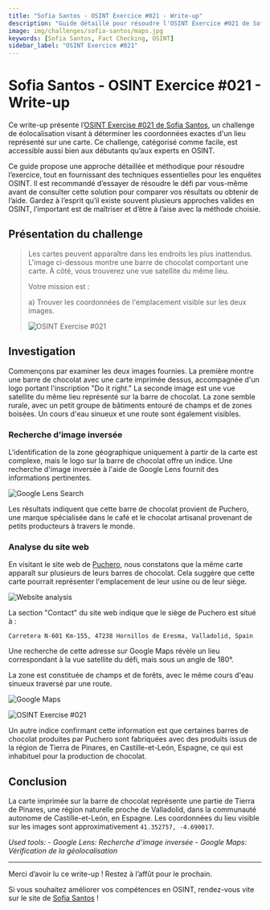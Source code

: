 ```yaml
---
title: "Sofia Santos - OSINT Exercice #021 - Write-up"
description: "Guide détaillé pour résoudre l'OSINT Exercice #021 de Sofia Santos, avec des techniques de géolocalisation et une analyse approfondie pour identifier l'emplacement exact d'une carte."
image: img/challenges/sofia-santos/maps.jpg
keywords: [Sofia Santos, Fact Checking, OSINT]
sidebar_label: "OSINT Exercice #021"
---
```


# Sofia Santos - OSINT Exercice #021 - Write-up

Ce write-up présente l’[OSINT Exercise #021 de Sofia Santos](https://gralhix.com/list-of-osint-exercises/osint-exercise-021/), un challenge de éolocalisation visant à déterminer les coordonnées exactes d'un lieu représenté sur une carte. Ce challenge, catégorisé comme facile, est accessible aussi bien aux débutants qu’aux experts en OSINT.

Ce guide propose une approche détaillée et méthodique pour résoudre l’exercice, tout en fournissant des techniques essentielles pour les enquêtes OSINT. Il est recommandé d’essayer de résoudre le défi par vous-même avant de consulter cette solution pour comparer vos résultats ou obtenir de l’aide. Gardez à l’esprit qu’il existe souvent plusieurs approches valides en OSINT, l’important est de maîtriser et d’être à l’aise avec la méthode choisie.

## Présentation du challenge

> Les cartes peuvent apparaître dans les endroits les plus inattendus. L'image ci-dessous montre une barre de chocolat comportant une carte. À côté, vous trouverez une vue satellite du même lieu.
>
> Votre mission est :
>
> a) Trouver les coordonnées de l'emplacement visible sur les deux images.
>
> ![OSINT Exercise #021](/img/challenges/sofia-santos/osint-exercise-021/sofia-santos-021-1.png "OSINT Exercise #021")

## Investigation

Commençons par examiner les deux images fournies. La première montre une barre de chocolat avec une carte imprimée dessus, accompagnée d'un logo portant l'inscription "Do it right." La seconde image est une vue satellite du même lieu représenté sur la barre de chocolat. La zone semble rurale, avec un petit groupe de bâtiments entouré de champs et de zones boisées. Un cours d'eau sinueux et une route sont également visibles.

### Recherche d’image inversée

L'identification de la zone géographique uniquement à partir de la carte est complexe, mais le logo sur la barre de chocolat offre un indice. Une recherche d'image inversée à l'aide de Google Lens fournit des informations pertinentes.

![Google Lens Search](/img/challenges/sofia-santos/osint-exercise-021/sofia-santos-021-2.png "Google Lens Search")

Les résultats indiquent que cette barre de chocolat provient de Puchero, une marque spécialisée dans le café et le chocolat artisanal provenant de petits producteurs à travers le monde.

### Analyse du site web

En visitant le site web de [Puchero](https://somospuchero.com/en/category-product/chocolate-en/bars/), nous constatons que la même carte apparaît sur plusieurs de leurs barres de chocolat. Cela suggère que cette carte pourrait représenter l'emplacement de leur usine ou de leur siège.

![Website analysis](/img/challenges/sofia-santos/osint-exercise-021/sofia-santos-021-3.png "Website analysis")

La section "Contact" du site web indique que le siège de Puchero est situé à :

`Carretera N-601 Km-155, 47238 Hornillos de Eresma, Valladolid, Spain`

Une recherche de cette adresse sur Google Maps révèle un lieu correspondant à la vue satellite du défi, mais sous un angle de 180°.

La zone est constituée de champs et de forêts, avec le même cours d'eau sinueux traversé par une route.

![Google Maps](/img/challenges/sofia-santos/osint-exercise-021/sofia-santos-021-4.png "Google Maps")

![OSINT Exercise #021](/img/challenges/sofia-santos/osint-exercise-021/sofia-santos-021-5.png "OSINT Exercise #021")

Un autre indice confirmant cette information est que certaines barres de chocolat produites par Puchero sont fabriquées avec des produits issus de la région de Tierra de Pinares, en Castille-et-León, Espagne, ce qui est inhabituel pour la production de chocolat.

## Conclusion

La carte imprimée sur la barre de chocolat représente une partie de Tierra de Pinares, une région naturelle proche de Valladolid, dans la communauté autonome de Castille-et-León, en Espagne. Les coordonnées du lieu visible sur les images sont approximativement `41.352757, -4.690017`.

<em>
Used tools:
- Google Lens: Recherche d'image inversée
- Google Maps: Vérification de la géolocalisation
</em>

---

Merci d’avoir lu ce write-up ! Restez à l’affût pour le prochain.

Si vous souhaitez améliorer vos compétences en OSINT, rendez-vous vite sur le site de [Sofia Santos](https://gralhix.com/) !
